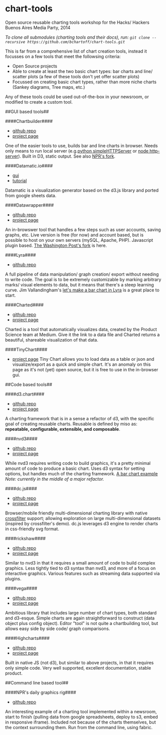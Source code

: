 chart-tools
===========

Open source reusable charting tools workshop for the Hacks/ Hackers Buenos Aires Media Party, 2014

*To clone all submodules (charting tools and their docs), run:
`git clone --recursive https://github.com/bchartoff/chart-tools.git`*

This is far from a comprehensive list of chart creation tools, instead it focusses on a few tools that meet the followsing criteria:
- Open Source projects
- Able to create at least the two basic chart types: bar charts and line/ scatter plots (a few of these tools don't yet offer scatter plots)
- Focussed on creating basic chart types, rather than more niche charts (Sankey diagrams, Tree maps, etc.)

Any of these tools could be used out-of-the-box in your newsroom, or modified to create a custom tool.

##GUI based tools##

####Chartbuilder####
- [github repo](https://github.com/Quartz/Chartbuilder)
- [project page](http://quartz.github.io/Chartbuilder/)

One of the easier tools to use, builds bar and line charts in browser. Needs only means to run local server (e.g.[python simpleHTTPServer](https://docs.python.org/2/library/simplehttpserver.html) or [node http-server](https://github.com/nodeapps/http-server)). Built in D3, static output. See also [NPR's fork](https://github.com/nprapps/Chartbuilder).

####Datamatic.io####
- [gui](http://datamatic.io/)
- [tutorial](https://medium.com/@DatamaticIO/how-to-make-an-interactive-d3-js-visualization-using-datamatic-io-3c0663040eff)

Datamatic is a visualization generator based on the d3.js library and ported from google sheets data.

####Datawrapper####
- [github repo](https://github.com/datawrapper/datawrapper)
- [project page](https://datawrapper.de/)

An in-browswer tool that handles a few steps such as user accounts, saving graphs, etc. Live version is free (for now) and account based, but is possible to host on your own servers (mySQL, Apache, PHP). Javascript plugin based. [The Washington Post's fork](https://github.com/washingtonpost/datawrapper) is here.

####Lyra####
- [github repo](https://github.com/uwdata/lyra)

A full pipeline of data manipulation/ graph creation/ export without needing to write code. The goal is to be extremely customizable by marking arbitrary marks/ visual elements to data, but it means that there's a steep learning curve. Jim Vallandingham's [let's make a bar chart in Lyra](http://vallandingham.me/make_a_barchart_with_lyra.html) is a great place to start.

####Charted####
- [github repo](https://github.com/mikesall/charted)
- [project page](http://www.charted.co/)

Charted is a tool that automatically visualizes data, created by the Product Science team at Medium. Give it the link to a data file and Charted returns a beautiful, shareable visualization of that data.

####TinyChart####
- [project page](http://tinychart.co/)
Tiny Chart allows you to load data as a table or json and visualize/export as a quick and simple chart. It's an anomaly on this page as it's not (yet) open source, but it is free to use in the in-browser gui.

##Code based tools##

####d3.chart####
- [github repo](https://github.com/misoproject/d3.chart)
- [project page](http://misoproject.com/d3-chart/)

A charting framework that is in a sense a refactor of d3, with the specific goal of creating reusable charts. Reusable is defined by miso as: **repeatable, configurable, extensible, and composable**.

####nvd3####
- [github repo](https://github.com/novus/nvd3)
- [project page](http://nvd3.org/)

While nvd3 requires writing code to build graphics, it's a pretty minimal amount of code to produce a basic chart. Uses d3 syntax for setting options, but handles much of the charting framework. [A bar chart example](https://github.com/novus/nvd3/blob/master/examples/discreteBarChart.html) *Note: currently in the middle of a major refactor.*

####dc.js####
- [github repo](https://github.com/dc-js/dc.js)
- [project page](http://dc-js.github.io/dc.js/)

Browser/mobile friendly  multi-dimensional charting library with native [crossfilter](http://square.github.io/crossfilter/) support; allowing exploration on large multi-dimensional datasets (inspired by crossfilter's demo). dc.js leverages d3 engine to render charts in css-friendly svg format.


####rickshaw####
- [github repo](https://github.com/shutterstock/rickshaw)
- [project page](http://code.shutterstock.com/rickshaw/)

Similar to nvd3 in that it requires a small amount of code to build complex graphics. Less tightly tied to d3 syntax than nvd3, and more of a focus on interactive graphics. Various features such as streaming data supported via plugins.

####vega####
- [github repo](https://github.com/trifacta/vega)
- [project page](http://trifacta.github.io/vega/)

Ambitious library that includes large number of chart types, both standard and d3-esque. Simple charts are again straightforward to construct (data object plus config object). Editor "tool" is not quite a chartbuilding tool, but allows easy side by side code/ graph comparisons.

####Highcharts####
- [github repo](https://github.com/highslide-software/highcharts.com/)
- [project page](http://www.highcharts.com/)

Built in native JS (not d3), but similar to above projects, in that it requires only simple code. Very well supported, excellent documentation, stable product.

##Command line based tool##

####NPR's daily graphics rig####
- [github repo](https://github.com/nprapps/dailygraphics)

An interesting example of a charting tool implemented within a newsroom, start to finish (pulling data from google spreadsheets, deploy to s3, embed in responsive iframe). Included not because of the charts themselves, but the context surrounding them. Run from the command line, using fabric.








